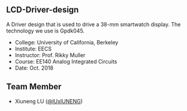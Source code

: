 ## LCD-Driver-design
A Driver design that is used to drive a 38-mm smartwatch display. The technology we use is Gpdk045.

- College: University of California, Berkeley
- Institute: EECS
- Instructor: Prof. Rikky Muller
- Course: EE140 Analog Integrated Circuits 
- Date: Oct. 2018

## Team Member
- Xiuneng LU ([@lUxIUNENG](https://github.com/LuXiuneng))
